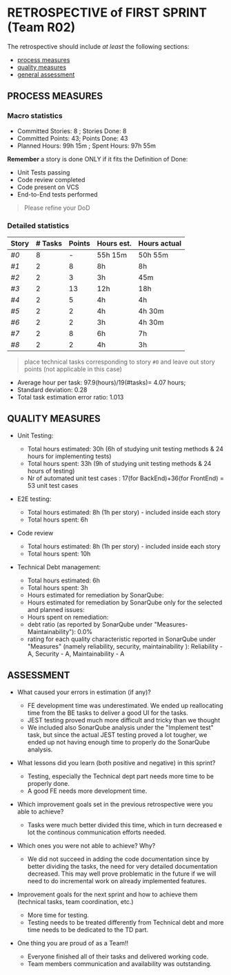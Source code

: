 # RETROSPECTIVE of FIRST SPRINT (Team R02)

The retrospective should include _at least_ the following
sections:

- [process measures](#process-measures)
- [quality measures](#quality-measures)
- [general assessment](#assessment)

## PROCESS MEASURES

### Macro statistics

- Committed Stories: 8 ; Stories Done: 8
- Committed Points: 43; Points Done: 43
- Planned Hours: 99h 15m ; Spent Hours: 97h 55m

**Remember** a story is done ONLY if it fits the Definition of Done:

- Unit Tests passing
- Code review completed
- Code present on VCS
- End-to-End tests performed

> Please refine your DoD

### Detailed statistics

| Story | # Tasks | Points | Hours est. | Hours actual     |
| ----- | ------- | ------ | ---------- | ---------------- |
| _#0_  | 8       | -      | 55h 15m    | 50h 55m          |
| _#1_  | 2       | 8      | 8h         | 8h               |
| _#2_  | 2       | 3      | 3h         | 45m              |
| _#3_  | 2       | 13     | 12h        | 18h              |
| _#4_  | 2       | 5      | 4h         | 4h               |
| _#5_  | 2       | 2      | 4h         | 4h 30m           |
| _#6_  | 2       | 2      | 3h         | 4h 30m           |
| _#7_  | 2       | 8      | 6h         | 7h               |
| _#8_  | 2       | 2      | 4h         | 3h               |

> place technical tasks corresponding to story `#0` and leave out story points (not applicable in this case)

- Average hour per task: 97.9(hours)/19(#tasks)= 4.07 hours; 
- Standard deviation: 0.28
- Total task estimation error ratio: 1.013

## QUALITY MEASURES

- Unit Testing:
  - Total hours estimated: 30h (6h of studying unit testing methods & 24 hours for implementing tests) 
  - Total hours spent: 33h (9h of studying unit testing methods & 24 hours of testing)
  - Nr of automated unit test cases : 17(for BackEnd)+36(for FrontEnd) = 53 unit test cases

- E2E testing:
  - Total hours estimated: 8h (1h per story) - included inside each story
  - Total hours spent: 6h
- Code review
  - Total hours estimated: 8h (1h per story) - included inside each story
  - Total hours spent: 10h
- Technical Debt management:
  - Total hours estimated: 6h
  - Total hours spent: 3h
  - Hours estimated for remediation by SonarQube: 
  - Hours estimated for remediation by SonarQube only for the selected and planned issues: 
  - Hours spent on remediation:
  - debt ratio (as reported by SonarQube under "Measures-Maintainability"): 0.0%
  - rating for each quality characteristic reported in SonarQube under "Measures" (namely reliability, security, maintainability ): Reliability - A, Security - A, Maintainability - A

## ASSESSMENT

- What caused your errors in estimation (if any)?
  - FE development time was underestimated. We ended up reallocating time from the BE tasks to deliver a good UI for the tasks.
  - JEST testing proved much more difficult and tricky than we thought
  - We included also SonarQube analysis under the "Implement test" task, but since the actual JEST testing proved a lot tougher, we ended up not having enough time to properly do the SonarQube analysis.


- What lessons did you learn (both positive and negative) in this sprint?
  - Testing, especially the Technical dept part needs more time to be properly done.
  - A good FE needs more development time.


- Which improvement goals set in the previous retrospective were you able to achieve?
  - Tasks were much better divided this time, which in turn decreased e lot the continous communication efforts needed.
- Which ones you were not able to achieve? Why?
  - We did not succeed in adding the code documentation since by better dividing the tasks, the need for very detailed documentation decreased. This may well prove problematic in the future if we will need to do incremental work on already implemented features. 

- Improvement goals for the next sprint and how to achieve them (technical tasks, team coordination, etc.)
  - More time for testing.
  - Testing needs to be treated differently from Technical debt and more time needs to be dedicated to the TD part.


- One thing you are proud of as a Team!!
  - Everyone finished all of their tasks and delivered working code.
  - Team members communication and availability was outstanding. 



